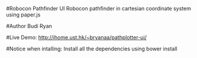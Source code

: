 #Robocon Pathfinder UI
Robocon pathfinder in cartesian coordinate system using paper.js

#Author
Budi Ryan

#Live Demo:
http://ihome.ust.hk/~bryanaa/pathplotter-ui/

#Notice when intalling:
Install all the dependencies using bower install
